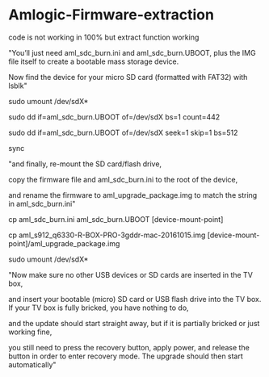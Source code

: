 # Amlogic-Firmware-extraction

code is not working in 100% but extract function working

"You’ll just need aml_sdc_burn.ini and aml_sdc_burn.UBOOT, plus the IMG file itself to create a bootable mass storage device.

Now find the device for your micro SD card (formatted with FAT32) with lsblk"

sudo umount /dev/sdX*

sudo dd if=aml_sdc_burn.UBOOT of=/dev/sdX bs=1 count=442

sudo dd if=aml_sdc_burn.UBOOT of=/dev/sdX seek=1 skip=1 bs=512

sync

"and finally, re-mount the SD card/flash drive, 

copy the firmware file and aml_sdc_burn.ini to the root of the device,

and rename the firmware to aml_upgrade_package.img to match the string in aml_sdc_burn.ini"

cp aml_sdc_burn.ini aml_sdc_burn.UBOOT [device-mount-point] 

cp aml_s912_q6330-R-BOX-PRO-3gddr-mac-20161015.img [device-mount-point]/aml_upgrade_package.img 

sudo umount /dev/sdX*

"Now make sure no other USB devices or SD cards are inserted in the TV box,

and insert your bootable (micro) SD card or USB flash drive into the TV box. If your TV box is fully bricked, you have nothing to do,

and the update should start straight away, but if it is partially bricked or just working fine,

you still need to press the recovery button, apply power, and release the button in order to enter recovery mode. The upgrade should then start automatically"
